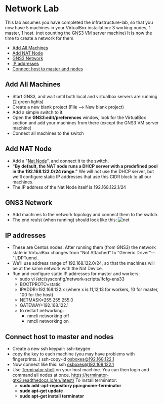 # Network Lab

This lab assumes you have completed the infrastructure-lab, so that you now have 5 machines in your VirtualBox installation: 3 working nodes, 1 master, 1 host.
(not counting the GNS3 VM server machine)
It is now the time to create a network for them.

- [Add All Machines](#Add-All-Machines)
- [Add NAT Node](#Add-NAT-Node)
- [GNS3 Network](#GNS3-Network)
- [IP addresses](#IP-addresses)
- [Connect host to master and nodes](#Connect-host-to-master-and-nodes)

## Add All Machines

- Start GNS3, and wait until both local and virtualbox servers are running (2 green lights)
- Create a new blank project (File --> New blank project)
- Add a simple switch to it.
- Open the **GNS3:edit/preferences** window, look for the VirtualBox section and add your machines from there (except the GNS3 VM server machine)
- Connect all machines to the switch

## Add NAT Node

- Add a "[Nat Node](https://docs.gns3.com/docs/using-gns3/advanced/the-nat-node/)", and connect it to the switch.
- **"By default, the NAT node runs a DHCP server with a predefined pool in the 192.168.122.0/24 range."** We will not use the DHCP server, but we'll configure static IP addresses that use this CIDR block to all our machines.
- The IP address of the Nat Node itself is 192.168.122.1/24

## GNS3 Network

- Add machines to the network topology and connect them to the switch.
- The end reulst (when running) should look like this:
![net](https://user-images.githubusercontent.com/40225170/141266815-7a93fcb9-b0df-496f-a39a-9ed274a4670d.jpg)

## IP addresses

- These are Centos nodes. After running them (from GNS3) the network state in VirtualBox changes from "Not Attached" to "Generic Driver"--"UDPTunnel.
- We'll use address range of 192.168.122.0/24, so that the machines will be at the same network with the Nat Device.
- Run and configure static IP addresses for master and workers:
  - sudo vi /etc/sysconfig/network-scripts/ifcfg-ens33
  - BOOTPROTO=static
  - IPADDR=192.168.122.x (where x is 11,12,13 for workers, 10 for master, 100 for the host)
  - NETMASK=255.255.255.0
  - GATEWAY=192.168.122.1
  - to restart networking:
    - nmcli networking off
    - nmcli networking on

## Connect host to master and nodes

- Create a new ssh keypair:
          ssh-keygen
- copy the key to each machine (you may have problems with fingerprints..)
          ssh-copy-id osboxes@192.168.122.1
- Now connect like this:
          ssh osboxes@192.168.122.1
- Use [Terminator shell](https://dev.to/xeroxism/how-to-install-terminator-a-linux-terminal-emulator-on-steroids-1m3h) on your host machine.
You can then login and command all nodes at once.
https://terminator-gtk3.readthedocs.io/en/latest/
To install terminator:
  - **sudo add-apt-repository ppa:gnome-terminator**
  - **sudo apt-get update**
  - **sudo apt-get install terminator**
